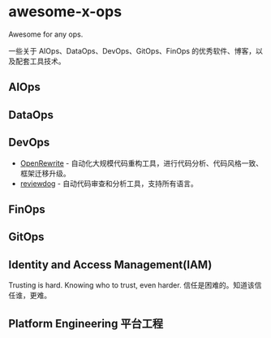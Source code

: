 # awesome-x-ops

Awesome for any ops.

一些关于 AIOps、DataOps、DevOps、GitOps、FinOps 的优秀软件、博客，以及配套工具技术。

## AIOps

## DataOps

## DevOps

- [OpenRewrite](https://docs.openrewrite.org) - 自动化大规模代码重构工具，进行代码分析、代码风格一致、框架迁移升级。
- [reviewdog](https://github.com/reviewdog) - 自动代码审查和分析工具，支持所有语言。

## FinOps

## GitOps

## Identity and Access Management(IAM)

Trusting is hard. Knowing who to trust, even harder. 信任是困难的。知道该信任谁，更难。

## Platform Engineering 平台工程
